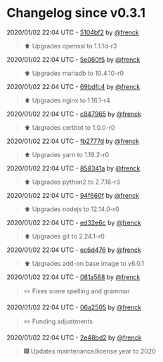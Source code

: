 # Changelog since v0.3.1

2020/01/02 22:04 UTC - [5104bf2](https://github.com/hassio-addons/addon-nginx-proxy-manager/commit/5104bf22d0e14a0a91f357c6f4fd1d8fa66d4cb6) by [@frenck](https://github.com/frenck)
> :arrow_up: Upgrades openssl to 1.1.1d-r3 

2020/01/02 22:04 UTC - [5e060f5](https://github.com/hassio-addons/addon-nginx-proxy-manager/commit/5e060f518bca20536826e8d6ef7829cacdee9d7d) by [@frenck](https://github.com/frenck)
> :arrow_up: Upgrades mariadb to 10.4.10-r0 

2020/01/02 22:04 UTC - [69bdfc4](https://github.com/hassio-addons/addon-nginx-proxy-manager/commit/69bdfc40f870beaf6b6dd82daf14325819d07e9a) by [@frenck](https://github.com/frenck)
> :arrow_up: Upgrades nginx to 1.16.1-r4 

2020/01/02 22:04 UTC - [c847965](https://github.com/hassio-addons/addon-nginx-proxy-manager/commit/c847965548730279681ab675d49b8f691c46dded) by [@frenck](https://github.com/frenck)
> :arrow_up: Upgrades certbot to 1.0.0-r0 

2020/01/02 22:04 UTC - [fb2777d](https://github.com/hassio-addons/addon-nginx-proxy-manager/commit/fb2777df46811db9f1e6a0eea9740a8f5a5be342) by [@frenck](https://github.com/frenck)
> :arrow_up: Upgrades yarn to 1.19.2-r0 

2020/01/02 22:04 UTC - [858341a](https://github.com/hassio-addons/addon-nginx-proxy-manager/commit/858341aeddb193cc6775f881e52e17f5baf9af38) by [@frenck](https://github.com/frenck)
> :arrow_up: Upgrades python2 to 2.7.16-r3 

2020/01/02 22:04 UTC - [94f660f](https://github.com/hassio-addons/addon-nginx-proxy-manager/commit/94f660f7b0bd4549532b6921d5f77e74a65355f1) by [@frenck](https://github.com/frenck)
> :arrow_up: Upgrades nodejs to 12.14.0-r0 

2020/01/02 22:04 UTC - [ed32e6c](https://github.com/hassio-addons/addon-nginx-proxy-manager/commit/ed32e6c492d20a27917e32d160246720df871401) by [@frenck](https://github.com/frenck)
> :arrow_up: Upgrades git to 2.24.1-r0 

2020/01/02 22:04 UTC - [ec6d476](https://github.com/hassio-addons/addon-nginx-proxy-manager/commit/ec6d4766a630d0126989b5719f5c8278846e149a) by [@frenck](https://github.com/frenck)
> :arrow_up: Upgrades add-on base image to v6.0.1 

2020/01/02 22:04 UTC - [081a588](https://github.com/hassio-addons/addon-nginx-proxy-manager/commit/081a588f0991984bfc725da617cda7a751941b26) by [@frenck](https://github.com/frenck)
> :pencil2: Fixes some spelling and grammar 

2020/01/02 22:04 UTC - [06a2505](https://github.com/hassio-addons/addon-nginx-proxy-manager/commit/06a2505d576596728a02f70ec1b1513965376be3) by [@frenck](https://github.com/frenck)
> :pencil2: Funding adjustments 

2020/01/02 22:04 UTC - [2e48bd2](https://github.com/hassio-addons/addon-nginx-proxy-manager/commit/2e48bd201117623c41e7bdf3be7165e55746366d) by [@frenck](https://github.com/frenck)
> :fireworks: Updates maintenance/license year to 2020 


